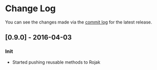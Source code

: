# Change Log

You can see the changes made via the [commit log](https://git.fastbooking.ch/webprogram/fb-rojak/commits/master) for the latest release.

## [0.9.0] - 2016-04-03

### Init

* Started pushing reusable methods to Rojak